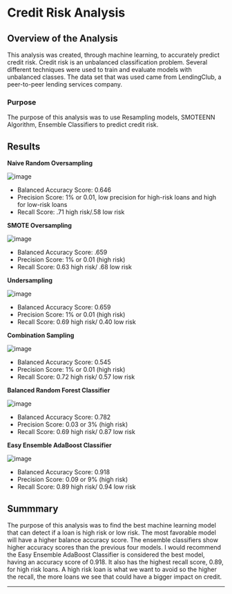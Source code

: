 # Credit Risk Analysis

## Overview of the Analysis

This analysis was created, through machine learning, to accurately predict credit risk. Credit risk is an unbalanced classification problem. Several different techniques were used to train and evaluate models with unbalanced classes. The data set that was used came from LendingClub, a peer-to-peer lending services company.

### Purpose

The purpose of this analysis was to use Resampling models, SMOTEENN Algorithm, Ensemble Classifiers to predict credit risk.

## Results

   **Naive Random Oversampling**
   
![image](https://user-images.githubusercontent.com/90485451/157358072-61d6ce73-8df5-4aa7-8e0d-0a87b031eca9.png)

  - Balanced Accuracy Score: 0.646 
  - Precision Score: 1% or 0.01, low precision for high-risk loans and high for low-risk loans
  - Recall Score: .71 high risk/.58 low risk



  **SMOTE Oversampling**

  ![image](https://user-images.githubusercontent.com/90485451/157359222-9f0bdc4c-f455-4d2b-8c57-895f494ba55b.png)

  - Balanced Accuracy Score: .659
  - Precision Score: 1% or 0.01 (high risk)
  - Recall Score: 0.63 high risk/ .68 low risk

  **Undersampling**
  
  ![image](https://user-images.githubusercontent.com/90485451/157359288-5fe8451d-b360-4886-ab4b-cc4ae24af5e2.png)

  - Balanced Accuracy Score: 0.659
  - Precision Score: 1% or 0.01 (high risk)
  - Recall Score: 0.69 high risk/ 0.40 low risk
  
  **Combination Sampling**
  
  ![image](https://user-images.githubusercontent.com/90485451/157359337-8b90a81f-bbb3-4848-9c34-373e84552997.png)

  - Balanced Accuracy Score: 0.545
  - Precision Score: 1% or 0.01 (high risk)
  - Recall Score: 0.72 high risk/ 0.57 low risk
  
  **Balanced Random Forest Classifier**
  
  ![image](https://user-images.githubusercontent.com/90485451/157359630-457d160e-0365-470a-91cb-134b3965bee6.png)
  
  - Balanced Accuracy Score: 0.782
  - Precision Score: 0.03 or 3% (high risk)
  - Recall Score: 0.69 high risk/ 0.87 low risk
  
  **Easy Ensemble AdaBoost Classifier**
  
  ![image](https://user-images.githubusercontent.com/90485451/157359588-1db2adac-e5d3-48b9-86cc-27aedef7ef77.png)
  
  - Balanced Accuracy Score: 0.918
  - Precision Score: 0.09 or 9% (high risk)
  - Recall Score: 0.89 high risk/ 0.94 low risk


## Summmary

The purpose of this analysis was to find the best machine learning model that can detect if a loan is high risk or low risk. The most favorable model will have a higher balance accuracy score. The ensemble classifiers show higher accuracy scores than the previous four models. I would recommend the Easy Ensemble AdaBoost Classifier is considered the best model, having an accuracy score of 0.918. It also has the highest recall score, 0.89, for high risk loans. A high risk loan is what we want to avoid so the higher the recall, the more loans we see that could have a bigger impact on credit.

---

